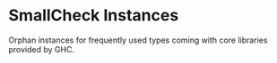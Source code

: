 # SmallCheck Instances

Orphan instances for frequently used types coming with core libraries
provided by GHC.
